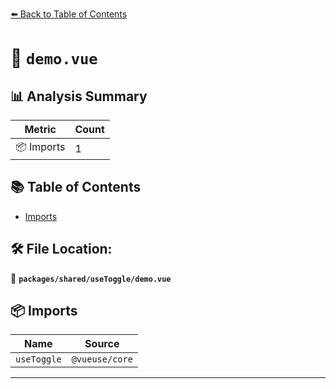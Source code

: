 [⬅️ Back to Table of Contents](../../../index.md)

# 📄 `demo.vue`

## 📊 Analysis Summary

| Metric | Count |
|--------|-------|
| 📦 Imports | 1 |

## 📚 Table of Contents

- [Imports](#imports)

## 🛠️ File Location:
📂 **`packages/shared/useToggle/demo.vue`**

## 📦 Imports

| Name | Source |
|------|--------|
| `useToggle` | `@vueuse/core` |


---